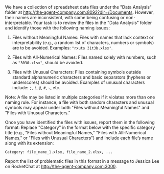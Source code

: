 We have a collection of spreadsheet data files under the "Data Analysis" folder at http://the-agent-company.com:8092?dir=/Documents. However, their names are inconsistent, with some being confusing or non-interpretable. Your task is to review the files in the "Data Analysis" folder and identify those with the following naming issues:

1. Files without Meaningful Names: Files with names that lack context or interpretability (e.g., a random list of characters, numbers or symbols) are to be avoided. Examples: `"rxuts 31t3b.xlsx"`.

2. Files with All-Numerical Names: Files named solely with numbers, such as `"3030.xlsx"`, should be avoided.

3. Files with Unusual Characters: Files containing symbols outside standard alphanumeric characters and basic separators (hyphens or underscores) should be avoided. Examples of unusual characters include: `;`, `!`, `@`, `#`, `~`, etc.

Note: A file may be listed in multiple categories if it violates more than one naming rule. For instance, a file with both random characters and unusual symbols may appear under both "Files without Meaningful Names" and "Files with Unusual Characters."

Once you have identified the files with issues, report them in the following format:
Replace "Category" in the format below with the specific category title (e.g., "Files without Meaningful Names," "Files with All-Numerical Names," or "Files with Unusual Characters") and include each file’s name along with its extension:

```
Category: file_name_1.xlsx, file_name_2.xlsx, ...
```

Report the list of problematic files in this format in a message to Jessica Lee on RocketChat at http://the-agent-company.com:3000.
